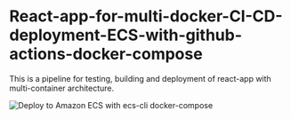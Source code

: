 # React-app-for-multi-docker-CI-CD-deployment-ECS-with-github-actions-docker-compose
This is a pipeline for testing, building and deployment of react-app with multi-container architecture.

![Deploy to Amazon ECS with ecs-cli docker-compose](https://github.com/kkkooosss/React-app-for-multi-docker-CI-CD-deployment-to-ecs/workflows/Deploy%20to%20Amazon%20ECS%20with%20ecs-cli%20docker-compose/badge.svg)
